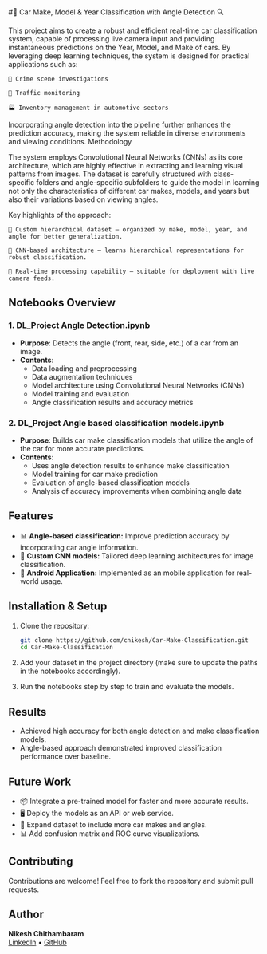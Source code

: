 

#🚗 Car Make, Model & Year Classification with Angle Detection 🔍

This project aims to create a robust and efficient real-time car classification system, capable of processing live camera input and providing instantaneous predictions on the Year, Model, and Make of cars. By leveraging deep learning techniques, the system is designed for practical applications such as:

    🚓 Crime scene investigations

    🚦 Traffic monitoring

    🏭 Inventory management in automotive sectors

Incorporating angle detection into the pipeline further enhances the prediction accuracy, making the system reliable in diverse environments and viewing conditions.
Methodology

The system employs Convolutional Neural Networks (CNNs) as its core architecture, which are highly effective in extracting and learning visual patterns from images.
The dataset is carefully structured with class-specific folders and angle-specific subfolders to guide the model in learning not only the characteristics of different car makes, models, and years but also their variations based on viewing angles.

Key highlights of the approach:

    📂 Custom hierarchical dataset — organized by make, model, year, and angle for better generalization.

    🧩 CNN-based architecture — learns hierarchical representations for robust classification.

    🎥 Real-time processing capability — suitable for deployment with live camera feeds.


## Notebooks Overview

### 1. DL_Project Angle Detection.ipynb
- **Purpose**: Detects the angle (front, rear, side, etc.) of a car from an image.
- **Contents**:
  - Data loading and preprocessing
  - Data augmentation techniques
  - Model architecture using Convolutional Neural Networks (CNNs)
  - Model training and evaluation
  - Angle classification results and accuracy metrics

### 2. DL_Project Angle based classification models.ipynb
- **Purpose**: Builds car make classification models that utilize the angle of the car for more accurate predictions.
- **Contents**:
  - Uses angle detection results to enhance make classification
  - Model training for car make prediction
  - Evaluation of angle-based classification models
  - Analysis of accuracy improvements when combining angle data

## Features

- 📊 **Angle-based classification:** Improve prediction accuracy by incorporating car angle information.
- 🧩 **Custom CNN models:** Tailored deep learning architectures for image classification.
- 📲 **Android Application:** Implemented as an mobile application for real-world usage.

## Installation & Setup

1. Clone the repository:
   ```bash
   git clone https://github.com/cnikesh/Car-Make-Classification.git
   cd Car-Make-Classification
   ```
2. Add your dataset in the project directory (make sure to update the paths in the notebooks accordingly).

3. Run the notebooks step by step to train and evaluate the models.

## Results

- Achieved high accuracy for both angle detection and make classification models.
- Angle-based approach demonstrated improved classification performance over baseline.

## Future Work

- 📦 Integrate a pre-trained model for faster and more accurate results.
- 🖥️ Deploy the models as an API or web service.
- 🚗 Expand dataset to include more car makes and angles.
- 📊 Add confusion matrix and ROC curve visualizations.

## Contributing

Contributions are welcome! Feel free to fork the repository and submit pull requests.


## Author

**Nikesh Chithambaram**  
[LinkedIn](https://www.linkedin.com/in/nikeshchithambaram/) • [GitHub](https://github.com/cnikesh)
